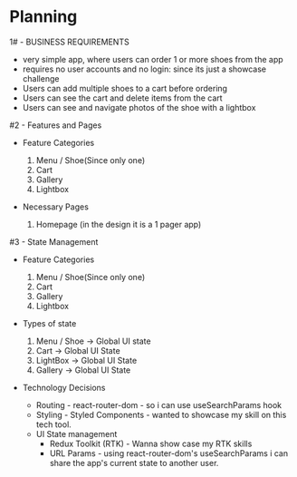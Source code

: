 # Planning

1# - BUSINESS REQUIREMENTS

- very simple app, where users can order 1 or more shoes from the app
- requires no user accounts and no login: since its just a showcase challenge
- Users can add multiple shoes to a cart before ordering
- Users can see the cart and delete items from the cart
- Users can see and navigate photos of the shoe with a lightbox

#2 - Features and Pages

- Feature Categories

  1. Menu / Shoe(Since only one)
  2. Cart
  3. Gallery
  4. Lightbox

- Necessary Pages
  1. Homepage (in the design it is a 1 pager app)

#3 - State Management

- Feature Categories

  1. Menu / Shoe(Since only one)
  2. Cart
  3. Gallery
  4. Lightbox

- Types of state

  1. Menu / Shoe -> Global UI state
  2. Cart -> Global UI State
  3. LightBox -> Global UI State
  4. Gallery -> Global UI State

- Technology Decisions
  - Routing - react-router-dom - so i can use useSearchParams hook
  - Styling - Styled Components - wanted to showcase my skill on this tech tool.
  - UI State management
    - Redux Toolkit (RTK) - Wanna show case my RTK skills
    - URL Params - using react-router-dom's useSearchParams i can share the app's current state to another user.

#
